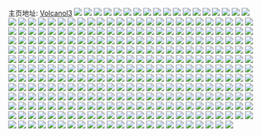 主页地址: [Volcanol3](https://weibo.com/u/3702604997) 
![](https://wx4.sinaimg.cn/mw2000/dcb144c5gy1ga5lrjbnn9j23402c07wj.jpg) 
![](https://wx4.sinaimg.cn/mw2000/dcb144c5gy1ga5lr4htnrj20n0370npd.jpg) 
![](https://wx4.sinaimg.cn/mw2000/dcb144c5gy1ga5lr5op5jj22yo1o0b29.jpg) 
![](https://wx4.sinaimg.cn/mw2000/dcb144c5gy1ga5lr2d3uaj21rc1rckjl.jpg) 
![](https://wx4.sinaimg.cn/mw2000/dcb144c5gy1g9wtm4zxmlj22c02c0x6q.jpg) 
![](https://wx4.sinaimg.cn/mw2000/dcb144c5gy1g9wtm9xxrij22c02c04qr.jpg) 
![](https://wx4.sinaimg.cn/mw2000/dcb144c5gy1g9wtm0mtppj22c02c01kz.jpg) 
![](https://wx4.sinaimg.cn/mw2000/dcb144c5gy1g9oqo29rgcj21ds0n0npe.jpg) 
![](https://wx4.sinaimg.cn/mw2000/dcb144c5gy1g9854o6e6qj21ds0n04qt.jpg) 
![](https://wx4.sinaimg.cn/mw2000/dcb144c5gy1g92rf2j30yj20n01dskjl.jpg) 
![](https://wx4.sinaimg.cn/mw2000/dcb144c5gy1g9glyiwb42j20n01dskjm.jpg) 
![](https://wx4.sinaimg.cn/mw2000/dcb144c5gy1g92rf0186dj20n01dsb2b.jpg) 
![](https://wx4.sinaimg.cn/mw2000/dcb144c5gy1g9qxe9od3yj20n01dsu0x.jpg) 
![](https://wx4.sinaimg.cn/mw2000/dcb144c5gy1g9qynjpzdyj20n01dse83.jpg) 
![](https://wx4.sinaimg.cn/mw2000/dcb144c5gy1g9tbuf9bdwj20n01dsx6q.jpg) 
![](https://wx4.sinaimg.cn/mw2000/dcb144c5gy1g8s9wm8hrbj20n00t1tiw.jpg) 
![](https://wx4.sinaimg.cn/mw2000/dcb144c5ly1g8la6ceh3bj21o0280hdt.jpg) 
![](https://wx4.sinaimg.cn/mw2000/dcb144c5ly1g8la6d4i4lj223s23s1kx.jpg) 
![](https://wx4.sinaimg.cn/mw2000/dcb144c5ly1g8la6dgxrxj21j71j7wt4.jpg) 
![](https://wx4.sinaimg.cn/mw2000/dcb144c5ly1g8la6dsxe5j22c02c07qy.jpg) 
![](https://wx4.sinaimg.cn/mw2000/dcb144c5ly1g8izgu96lyj21o01o0e81.jpg) 
![](https://wx4.sinaimg.cn/mw2000/dcb144c5ly1g8izgux9s4j21o01o04hv.jpg) 
![](https://wx4.sinaimg.cn/mw2000/dcb144c5ly1g8izgvjk5jj21o01o0b29.jpg) 
![](https://wx4.sinaimg.cn/mw2000/dcb144c5ly1g8izgwi2omj21o01o0e82.jpg) 
![](https://wx4.sinaimg.cn/mw2000/dcb144c5ly1g8izgsxgqoj22801o01kx.jpg) 
![](https://wx4.sinaimg.cn/mw2000/dcb144c5ly1g8izgxg62cj21o01o0b2a.jpg) 
![](https://wx4.sinaimg.cn/mw2000/dcb144c5ly1g8izgzfnwgj21o01o0dz3.jpg) 
![](https://wx4.sinaimg.cn/mw2000/dcb144c5ly1g8izh012rlj22802807wh.jpg) 
![](https://wx4.sinaimg.cn/mw2000/dcb144c5ly1g8izh0whclj21o01o0hdt.jpg) 
![](https://wx4.sinaimg.cn/mw2000/dcb144c5gy1g8a0isrbqwj23402c0kjl.jpg) 
![](https://wx4.sinaimg.cn/mw2000/dcb144c5gy1g853jib3v5j22801o0e81.jpg) 
![](https://wx4.sinaimg.cn/mw2000/dcb144c5gy1g853jgug45j22sb237npe.jpg) 
![](https://wx4.sinaimg.cn/mw2000/dcb144c5gy1g853jqgufdj22yo1o0kjl.jpg) 
![](https://wx4.sinaimg.cn/mw2000/dcb144c5gy1g853j7km2lj22801o0npe.jpg) 
![](https://wx4.sinaimg.cn/mw2000/dcb144c5gy1g853khbgthj21o02804qq.jpg) 
![](https://wx4.sinaimg.cn/mw2000/dcb144c5gy1g853ju5wg2j22801o0hdt.jpg) 
![](https://wx4.sinaimg.cn/mw2000/dcb144c5gy1g853k2ruzdj22801o0npe.jpg) 
![](https://wx4.sinaimg.cn/mw2000/dcb144c5gy1g853jngx6jj22w51rzx6q.jpg) 
![](https://wx4.sinaimg.cn/mw2000/dcb144c5gy1g853ko012ej22801o07wi.jpg) 
![](https://wx4.sinaimg.cn/mw2000/dcb144c5gy1g81p5mhsjgj20f90jydjq.jpg) 
![](https://wx4.sinaimg.cn/mw2000/dcb144c5gy1g81p5mua8oj20fq0fxdln.jpg) 
![](https://wx4.sinaimg.cn/mw2000/dcb144c5gy1g81p5m4yztj20an0a9n0u.jpg) 
![](https://wx4.sinaimg.cn/mw2000/dcb144c5gy1g81p5np0klj20ct0biwic.jpg) 
![](https://wx4.sinaimg.cn/mw2000/dcb144c5gy1g81p5o0splj20n00m1qcd.jpg) 
![](https://wx4.sinaimg.cn/mw2000/dcb144c5gy1g7vsqd4s9oj20n00fiact.jpg) 
![](https://wx4.sinaimg.cn/mw2000/dcb144c5ly1g7e9e3wfrpj22c03404qr.jpg) 
![](https://wx4.sinaimg.cn/mw2000/dcb144c5ly1g7e9e8nc9uj22c02c07wh.jpg) 
![](https://wx4.sinaimg.cn/mw2000/dcb144c5ly1g7e9ebctenj23402c04qr.jpg) 
![](https://wx4.sinaimg.cn/mw2000/dcb144c5ly1g7e9edstmvj22c02c0tog.jpg) 
![](https://wx4.sinaimg.cn/mw2000/dcb144c5ly1g7e9e6u537j22c0340twa.jpg) 
![](https://wx4.sinaimg.cn/mw2000/dcb144c5ly1g7e9ef7uazj22c02c0ar7.jpg) 
![](https://wx4.sinaimg.cn/mw2000/dcb144c5ly1g7e9eh47lwj23402c0x03.jpg) 
![](https://wx4.sinaimg.cn/mw2000/dcb144c5ly1g7e9e2dp4pj234022oqv5.jpg) 
![](https://wx4.sinaimg.cn/mw2000/dcb144c5gy1g7c69adxc4j20n0172tfx.jpg) 
![](https://wx4.sinaimg.cn/mw2000/dcb144c5gy1g7ddogkdd1j20n00zz467.jpg) 
![](https://wx4.sinaimg.cn/mw2000/dcb144c5ly1g730971bsnj20u00u045e.jpg) 
![](https://wx4.sinaimg.cn/mw2000/dcb144c5ly1g6smst0c7jj22vr21c1ky.jpg) 
![](https://wx4.sinaimg.cn/mw2000/dcb144c5ly1g6smstuqiej22m81h0hdu.jpg) 
![](https://wx4.sinaimg.cn/mw2000/dcb144c5ly1g6smsu7f5sj23402c01bs.jpg) 
![](https://wx4.sinaimg.cn/mw2000/dcb144c5ly1g6smswbpo2j22gk3ouhdu.jpg) 
![](https://wx4.sinaimg.cn/mw2000/dcb144c5gy1g6oykypcyaj229f1gxkjl.jpg) 
![](https://wx4.sinaimg.cn/mw2000/dcb144c5gy1g6oyl1v458j228j1gyb2a.jpg) 
![](https://wx4.sinaimg.cn/mw2000/dcb144c5gy1g6or9smwraj209s0ecdij.jpg) 
![](https://wx4.sinaimg.cn/mw2000/dcb144c5ly1g5jhiujhfyj21yd1o04qq.jpg) 
![](https://wx4.sinaimg.cn/mw2000/dcb144c5ly1g5jhitlimjj22801o0x6p.jpg) 
![](https://wx4.sinaimg.cn/mw2000/dcb144c5ly1g4zm2kpri0j20rs0rs0zx.jpg) 
![](https://wx4.sinaimg.cn/mw2000/dcb144c5ly1g4wza2edl8j22c02c0npf.jpg) 
![](https://wx4.sinaimg.cn/mw2000/dcb144c5ly1g4wza2qdcdj20ee102qa4.jpg) 
![](https://wx4.sinaimg.cn/mw2000/dcb144c5ly1g4wza3ncpsj2341341qv6.jpg) 
![](https://wx4.sinaimg.cn/mw2000/dcb144c5ly1g4wz9y1grjj20ku0rstgt.jpg) 
![](https://wx4.sinaimg.cn/mw2000/dcb144c5ly1g4wza53fr2j233z24pkjm.jpg) 
![](https://wx4.sinaimg.cn/mw2000/dcb144c5ly1g4wza76njzj21xr39ukjm.jpg) 
![](https://wx4.sinaimg.cn/mw2000/dcb144c5ly1g4wza820yrj222t1k31kx.jpg) 
![](https://wx4.sinaimg.cn/mw2000/dcb144c5ly1g4wza8at2ij20ku0rstep.jpg) 
![](https://wx4.sinaimg.cn/mw2000/dcb144c5ly1g4wza92udzj21o01o0u0x.jpg) 
![](https://wx4.sinaimg.cn/mw2000/dcb144c5gy1g4sf0gliahj21o01o0e81.jpg) 
![](https://wx4.sinaimg.cn/mw2000/dcb144c5gy1g4sf0fo56yj21o01o0hdt.jpg) 
![](https://wx4.sinaimg.cn/mw2000/dcb144c5ly1g4o3gw9v7uj21120kuaby.jpg) 
![](https://wx4.sinaimg.cn/mw2000/dcb144c5ly1g4o3gxg89rj21120kutad.jpg) 
![](https://wx4.sinaimg.cn/mw2000/dcb144c5ly1g4o3gxlf0wj21120kujtg.jpg) 
![](https://wx4.sinaimg.cn/mw2000/dcb144c5ly1g4lwlvqsu4j2340340kjl.jpg) 
![](https://wx4.sinaimg.cn/mw2000/dcb144c5ly1g4lwlr3ajwj20c80bhq3n.jpg) 
![](https://wx4.sinaimg.cn/mw2000/dcb144c5ly1g4lwm04sqfj2340340hdt.jpg) 
![](https://wx4.sinaimg.cn/mw2000/dcb144c5gy1g4h1xe72acj20ku1he192.jpg) 
![](https://wx4.sinaimg.cn/mw2000/dcb144c5gy1g4h1xg608ej216o16m1kx.jpg) 
![](https://wx4.sinaimg.cn/mw2000/dcb144c5gy1g4h1xgquaej216o1kuttw.jpg) 
![](https://wx4.sinaimg.cn/mw2000/dcb144c5gy1g4h1xitnarj21sn1o0u0x.jpg) 
![](https://wx4.sinaimg.cn/mw2000/dcb144c5gy1g4h1xdpwy0j22801o0x6q.jpg) 
![](https://wx4.sinaimg.cn/mw2000/dcb144c5gy1g4h1xmid35j22801o04qq.jpg) 
![](https://wx4.sinaimg.cn/mw2000/dcb144c5gy1g4h1xn1sifj20ku1qiqqv.jpg) 
![](https://wx4.sinaimg.cn/mw2000/dcb144c5gy1g4h1xojw0jj20ku1qi7pq.jpg) 
![](https://wx4.sinaimg.cn/mw2000/dcb144c5gy1g4h1xp0gmgj20ku1qike7.jpg) 
![](https://wx4.sinaimg.cn/mw2000/dcb144c5ly1g4dhnd299bj20hm047dga.jpg) 
![](https://wx4.sinaimg.cn/mw2000/dcb144c5gy1g4cs9alitkj20fo0rkdj8.jpg) 
![](https://wx4.sinaimg.cn/mw2000/dcb144c5gy1g4cbw1womfj204z055glz.jpg) 
![](https://wx4.sinaimg.cn/mw2000/dcb144c5ly1g42thu4q5yj20ku1127wh.jpg) 
![](https://wx4.sinaimg.cn/mw2000/dcb144c5ly1g42au5g0z4j20u00k240m.jpg) 
![](https://wx4.sinaimg.cn/mw2000/dcb144c5ly1g42au5opihj20iy0c877f.jpg) 
![](https://wx4.sinaimg.cn/mw2000/dcb144c5ly1g42aufmmspj22yo1o0qv6.jpg) 
![](https://wx4.sinaimg.cn/mw2000/dcb144c5ly1g42a81z0hwj23413414qq.jpg) 
![](https://wx4.sinaimg.cn/mw2000/dcb144c5gy1g402lrupydj21120kux6p.jpg) 
![](https://wx4.sinaimg.cn/mw2000/dcb144c5ly1g3xo9chtx1j218w0u0do7.jpg) 
![](https://wx4.sinaimg.cn/mw2000/dcb144c5ly1g3xo9mtyq2j21790t1aq2.jpg) 
![](https://wx4.sinaimg.cn/mw2000/dcb144c5ly1g3xo9bot9hj218w0u0n3w.jpg) 
![](https://wx4.sinaimg.cn/mw2000/dcb144c5ly1g3m0v5wpe3j21ea2sk4qq.jpg) 
![](https://wx4.sinaimg.cn/mw2000/dcb144c5ly1g3m0vbtai4j22yo1o0qv5.jpg) 
![](https://wx4.sinaimg.cn/mw2000/dcb144c5ly1g3m0voo184j21ea2sk1ky.jpg) 
![](https://wx4.sinaimg.cn/mw2000/dcb144c5ly1g3m0w4e9yhj21ea2skx6p.jpg) 
![](https://wx4.sinaimg.cn/mw2000/dcb144c5ly1g3m0wh7m8wj22o02o01kz.jpg) 
![](https://wx4.sinaimg.cn/mw2000/dcb144c5ly1g3m0wicnz7j20ku15otif.jpg) 
![](https://wx4.sinaimg.cn/mw2000/dcb144c5ly1g3m0wnvo7dj21ea2skx6p.jpg) 
![](https://wx4.sinaimg.cn/mw2000/dcb144c5ly1g3m0uyrbavj22o02o0x6q.jpg) 
![](https://wx4.sinaimg.cn/mw2000/dcb144c5ly1g3m0wppd6bj20ku1qitq6.jpg) 
![](https://wx4.sinaimg.cn/mw2000/dcb144c5ly1g3gd5ui9hpj20u00gy763.jpg) 
![](https://wx4.sinaimg.cn/mw2000/dcb144c5ly1g3bp53qfmyj2340340x6p.jpg) 
![](https://wx4.sinaimg.cn/mw2000/dcb144c5ly1g3bp4lb0xlj23403407wi.jpg) 
![](https://wx4.sinaimg.cn/mw2000/dcb144c5ly1g3bp4xhcq4j2340340qv5.jpg) 
![](https://wx4.sinaimg.cn/mw2000/dcb144c5gy1g34udxlsq0j227z1o0qv5.jpg) 
![](https://wx4.sinaimg.cn/mw2000/dcb144c5gy1g34ue0tjn3j22m81h0e81.jpg) 
![](https://wx4.sinaimg.cn/mw2000/dcb144c5gy1g34ue5q8avj227z1o0x6q.jpg) 
![](https://wx4.sinaimg.cn/mw2000/dcb144c5gy1g34udsfq6qj22c02c0hdt.jpg) 
![](https://wx4.sinaimg.cn/mw2000/dcb144c5gy1g34uebl6dwj231i2a6kjn.jpg) 
![](https://wx4.sinaimg.cn/mw2000/dcb144c5gy1g34uedpvg4j22c02c0kjl.jpg) 
![](https://wx4.sinaimg.cn/mw2000/dcb144c5gy1g34uei328lj22yo1o0u0x.jpg) 
![](https://wx4.sinaimg.cn/mw2000/dcb144c5gy1g34ueim43oj20ku0ngjy3.jpg) 
![](https://wx4.sinaimg.cn/mw2000/dcb144c5gy1g34uem4d69j22m81h01ky.jpg) 
![](https://wx4.sinaimg.cn/mw2000/dcb144c5gy1g2plutcuz7j20ku18atml.jpg) 
![](https://wx4.sinaimg.cn/mw2000/dcb144c5gy1g2pluuanjpj20ku15oh0o.jpg) 
![](https://wx4.sinaimg.cn/mw2000/dcb144c5gy1g2pluvyoudj20ku1qikbx.jpg) 
![](https://wx4.sinaimg.cn/mw2000/dcb144c5gy1g2pluwy57qj20ku0ykgtc.jpg) 
![](https://wx4.sinaimg.cn/mw2000/dcb144c5gy1g2pluy1dadj20ku1attnm.jpg) 
![](https://wx4.sinaimg.cn/mw2000/dcb144c5gy1g2pluyfg0wj20ku0v7jyl.jpg) 
![](https://wx4.sinaimg.cn/mw2000/dcb144c5gy1g2pluzt4ygj20ku1avapi.jpg) 
![](https://wx4.sinaimg.cn/mw2000/dcb144c5gy1g2plv0s5s0j20ku10hdtw.jpg) 
![](https://wx4.sinaimg.cn/mw2000/dcb144c5gy1g2plv18if8j20ku1avao9.jpg) 
![](https://wx4.sinaimg.cn/mw2000/dcb144c5gy1g2hiyr3kghj20n00n0q8l.jpg) 
![](https://wx4.sinaimg.cn/mw2000/dcb144c5gy1g2hiyrxr4bj22yo2yo7wh.jpg) 
![](https://wx4.sinaimg.cn/mw2000/dcb144c5gy1g2hiyv2a7wj23401sjx6p.jpg) 
![](https://wx4.sinaimg.cn/mw2000/dcb144c5gy1g2hiyvef5nj20w3104dnp.jpg) 
![](https://wx4.sinaimg.cn/mw2000/dcb144c5gy1g2hiyyrfp8j2340340b2a.jpg) 
![](https://wx4.sinaimg.cn/mw2000/dcb144c5gy1g2hiyqpl2vj21ue340e82.jpg) 
![](https://wx4.sinaimg.cn/mw2000/dcb144c5gy1g2hiyzt0kxj21o01o01kx.jpg) 
![](https://wx4.sinaimg.cn/mw2000/dcb144c5gy1g2hiz5uc4mj23403401kx.jpg) 
![](https://wx4.sinaimg.cn/mw2000/dcb144c5gy1g2hiz2piuuj22m81h0npe.jpg) 
![](https://wx4.sinaimg.cn/mw2000/dcb144c5gy1g2dtdh7j9nj211h1kwtv2.jpg) 
![](https://wx4.sinaimg.cn/mw2000/dcb144c5ly1g21bfmpq6nj20ku0ngti5.jpg) 
![](https://wx4.sinaimg.cn/mw2000/dcb144c5ly1g21bfog80lj21z4140b29.jpg) 
![](https://wx4.sinaimg.cn/mw2000/dcb144c5ly1g21bfp8fmvj20ku172na4.jpg) 
![](https://wx4.sinaimg.cn/mw2000/dcb144c5ly1g21bfpky7nj20ku08476h.jpg) 
![](https://wx4.sinaimg.cn/mw2000/dcb144c5ly1g21bfrag95j21jk0v9kjl.jpg) 
![](https://wx4.sinaimg.cn/mw2000/dcb144c5ly1g21bffqdk2j22c02c0u0x.jpg) 
![](https://wx4.sinaimg.cn/mw2000/dcb144c5ly1g21bfuevbcj22m81h0kjm.jpg) 
![](https://wx4.sinaimg.cn/mw2000/dcb144c5ly1g21bflznn7j22c02c0npe.jpg) 
![](https://wx4.sinaimg.cn/mw2000/dcb144c5ly1g21bfwh8fmj22m81h0u0x.jpg) 
![](https://wx4.sinaimg.cn/mw2000/dcb144c5gy1g1zwivht1gj20ku112k8p.jpg) 
![](https://wx4.sinaimg.cn/mw2000/dcb144c5gy1g1pr3jrd8oj20qo0ezgmt.jpg) 
![](https://wx4.sinaimg.cn/mw2000/dcb144c5gy1g1pr3k3akjj20ki0hsgvc.jpg) 
![](https://wx4.sinaimg.cn/mw2000/dcb144c5gy1g1pr3kc85xj20xc0is4fb.jpg) 
![](https://wx4.sinaimg.cn/mw2000/dcb144c5gy1g1pr3jld7sj20dc09ntg0.jpg) 
![](https://wx4.sinaimg.cn/mw2000/dcb144c5gy1g1pr3kk764j20jg0elqa5.jpg) 
![](https://wx4.sinaimg.cn/mw2000/dcb144c5gy1g1pr3ksaz3j20sg0gxqan.jpg) 
![](https://wx4.sinaimg.cn/mw2000/dcb144c5gy1g1pr3kxnjsj20qo0gogmq.jpg) 
![](https://wx4.sinaimg.cn/mw2000/dcb144c5gy1g1pr3l4txzj20m80dwdhb.jpg) 
![](https://wx4.sinaimg.cn/mw2000/dcb144c5gy1g1pr3mzvczj20ty0jjh7v.jpg) 
![](https://wx4.sinaimg.cn/mw2000/dcb144c5gy1g1npmfevovj21r01r2hdt.jpg) 
![](https://wx4.sinaimg.cn/mw2000/dcb144c5ly1g1auysr8v3j23402c0n1c.jpg) 
![](https://wx4.sinaimg.cn/mw2000/dcb144c5ly1g1auz03l50j22c02c0qv5.jpg) 
![](https://wx4.sinaimg.cn/mw2000/dcb144c5ly1g19nal0qxlj21yx1yx4qp.jpg) 
![](https://wx4.sinaimg.cn/mw2000/dcb144c5ly1g19nax7s45j22m81h0u0x.jpg) 
![](https://wx4.sinaimg.cn/mw2000/dcb144c5ly1g19nb8161tj22m81h0npd.jpg) 
![](https://wx4.sinaimg.cn/mw2000/dcb144c5ly1g19nbeg9ptj21yx1yxe81.jpg) 
![](https://wx4.sinaimg.cn/mw2000/dcb144c5gy1g10hehjg0vj21o01o0npe.jpg) 
![](https://wx4.sinaimg.cn/mw2000/dcb144c5gy1g10hel8cp1j21o01o0u0y.jpg) 
![](https://wx4.sinaimg.cn/mw2000/dcb144c5gy1g10heopdcfj21o01o0qv6.jpg) 
![](https://wx4.sinaimg.cn/mw2000/dcb144c5gy1g10hepife3j20ku0nhnki.jpg) 
![](https://wx4.sinaimg.cn/mw2000/dcb144c5gy1g10hepydukj21af1afh1c.jpg) 
![](https://wx4.sinaimg.cn/mw2000/dcb144c5gy1g10hey1p5rj22io1f0qv9.jpg) 
![](https://wx4.sinaimg.cn/mw2000/dcb144c5gy1g10hf0r0bgj22c02c0hdt.jpg) 
![](https://wx4.sinaimg.cn/mw2000/dcb144c5gy1g10hf11rloj20ku09vgpe.jpg) 
![](https://wx4.sinaimg.cn/mw2000/dcb144c5gy1g10hf23fblj21o01o0qux.jpg) 
![](https://wx4.sinaimg.cn/mw2000/dcb144c5gy1g0za1ojmkej20ku0eowho.jpg) 
![](https://wx4.sinaimg.cn/mw2000/dcb144c5ly1g0dq7ipxvyj21o01o0au9.jpg) 
![](https://wx4.sinaimg.cn/mw2000/dcb144c5ly1g0b005znozj23402c0e81.jpg) 
![](https://wx4.sinaimg.cn/mw2000/dcb144c5ly1g0azzyhxd6j23402c04qp.jpg) 
![](https://wx4.sinaimg.cn/mw2000/dcb144c5ly1g0b00c8h7cj23402c0b29.jpg) 
![](https://wx4.sinaimg.cn/mw2000/dcb144c5ly1fyo6dnq6n8j21yx1yxhdt.jpg) 
![](https://wx4.sinaimg.cn/mw2000/dcb144c5ly1fyo6ds3693j23402c07wn.jpg) 
![](https://wx4.sinaimg.cn/mw2000/dcb144c5ly1fyo6dsoxydj22ds1sgdyr.jpg) 
![](https://wx4.sinaimg.cn/mw2000/dcb144c5ly1fyo6dyxr1wj22io1w0e88.jpg) 
![](https://wx4.sinaimg.cn/mw2000/dcb144c5ly1fyi9txly42j21hf1hf1kx.jpg) 
![](https://wx4.sinaimg.cn/mw2000/dcb144c5ly1fyi9u1gygqj22c02c0hdy.jpg) 
![](https://wx4.sinaimg.cn/mw2000/dcb144c5ly1fyi9u2axslj21ha1ha4nl.jpg) 
![](https://wx4.sinaimg.cn/mw2000/dcb144c5ly1fyi9tvvrhij22c12c0hdt.jpg) 
![](https://wx4.sinaimg.cn/mw2000/dcb144c5ly1fyi9u4fdlxj20ku1754qp.jpg) 
![](https://wx4.sinaimg.cn/mw2000/dcb144c5ly1fyi9u6mm3tj20xc18e4qq.jpg) 
![](https://wx4.sinaimg.cn/mw2000/dcb144c5gy1fydtzdf5wlj22c02c07wh.jpg) 
![](https://wx4.sinaimg.cn/mw2000/dcb144c5gy1fy12mvxo6wj20ku0kumzz.jpg) 
![](https://wx4.sinaimg.cn/mw2000/dcb144c5gy1fy12mvqx8nj20ku0ku42l.jpg) 
![](https://wx4.sinaimg.cn/mw2000/dcb144c5gy1fy12mw4birj20ku0kudis.jpg) 
![](https://wx4.sinaimg.cn/mw2000/dcb144c5gy1fxyi80ksdcj20ku112dr7.jpg) 
![](https://wx4.sinaimg.cn/mw2000/dcb144c5gy1fxyi80u1huj20ku03swem.jpg) 
![](https://wx4.sinaimg.cn/mw2000/dcb144c5gy1fxwbuqosl7j220a30fkjl.jpg) 
![](https://wx4.sinaimg.cn/mw2000/dcb144c5gy1fxnuhot2m3j20l40boh3p.jpg) 
![](https://wx4.sinaimg.cn/mw2000/dcb144c5gy1fxnuhm13whj20ku0nhqro.jpg) 
![](https://wx4.sinaimg.cn/mw2000/dcb144c5gy1fxnuiat1kaj23402c0hdw.jpg) 
![](https://wx4.sinaimg.cn/mw2000/dcb144c5gy1fxjjuji3ysj23402c0u0x.jpg) 
![](https://wx4.sinaimg.cn/mw2000/dcb144c5gy1fxjjudbuzuj22c02c0u0x.jpg) 
![](https://wx4.sinaimg.cn/mw2000/dcb144c5gy1fxjjubarykj20ku0kutft.jpg) 
![](https://wx4.sinaimg.cn/mw2000/dcb144c5gy1fxbhjs3fmhj20kt0us78p.jpg) 
![](https://wx4.sinaimg.cn/mw2000/dcb144c5gy1fwrsq4qx5qj21o01o0e82.jpg) 
![](https://wx4.sinaimg.cn/mw2000/dcb144c5gy1fwrsptoaknj21o01o01h1.jpg) 
![](https://wx4.sinaimg.cn/mw2000/dcb144c5gy1fwja1dlqhgj20ku1lb7wi.jpg) 
![](https://wx4.sinaimg.cn/mw2000/dcb144c5gy1fwja1egqy6j22c02c0u0x.jpg) 
![](https://wx4.sinaimg.cn/mw2000/dcb144c5gy1fwja1favdsj20ku1qiu0x.jpg) 
![](https://wx4.sinaimg.cn/mw2000/dcb144c5gy1fwja1h4alej22c02c0qv7.jpg) 
![](https://wx4.sinaimg.cn/mw2000/dcb144c5gy1fwja1hxqmgj22c02c0e6j.jpg) 
![](https://wx4.sinaimg.cn/mw2000/dcb144c5gy1fwja1j418fj22c02f1qv6.jpg) 
![](https://wx4.sinaimg.cn/mw2000/dcb144c5gy1fwja1canipj20ku1qikjl.jpg) 
![](https://wx4.sinaimg.cn/mw2000/dcb144c5gy1fwja1jw5bsj22c02c01ky.jpg) 
![](https://wx4.sinaimg.cn/mw2000/dcb144c5gy1fwja1kmtexj20ku1lbnpd.jpg) 
![](https://wx4.sinaimg.cn/mw2000/dcb144c5gy1fwg6vtv8v1j23402c0e82.jpg) 
![](https://wx4.sinaimg.cn/mw2000/dcb144c5gy1fwf29jj1tmj22c02c0b29.jpg) 
![](https://wx4.sinaimg.cn/mw2000/dcb144c5gy1fwf29ljrd6j22c02c1kjm.jpg) 
![](https://wx4.sinaimg.cn/mw2000/dcb144c5gy1fwf29ss8tej22io1kwu0x.jpg) 
![](https://wx4.sinaimg.cn/mw2000/dcb144c5gy1fwf29v372nj22c02c0qv5.jpg) 
![](https://wx4.sinaimg.cn/mw2000/dcb144c5gy1fwf29zfbbpj22a62a6e82.jpg) 
![](https://wx4.sinaimg.cn/mw2000/dcb144c5gy1fwf2a0q2buj221o33jnpd.jpg) 
![](https://wx4.sinaimg.cn/mw2000/dcb144c5gy1fwf2a6mq94j20ku1axqv5.jpg) 
![](https://wx4.sinaimg.cn/mw2000/dcb144c5gy1fwf29i2oy6j22c02c0kjl.jpg) 
![](https://wx4.sinaimg.cn/mw2000/dcb144c5gy1fwf2a8pc5aj20ku1s9u0x.jpg) 
![](https://wx4.sinaimg.cn/mw2000/dcb144c5gy1fvu2wo8250j22c02c0npf.jpg) 
![](https://wx4.sinaimg.cn/mw2000/dcb144c5gy1fvu2wqere6j22c02c0kjn.jpg) 
![](https://wx4.sinaimg.cn/mw2000/dcb144c5gy1fvu2wwxabyj22c02c1u0x.jpg) 
![](https://wx4.sinaimg.cn/mw2000/dcb144c5gy1fvu2wmfujzj23402c0x6p.jpg) 
![](https://wx4.sinaimg.cn/mw2000/dcb144c5gy1fvu2x04b3sj22c02c0b2a.jpg) 
![](https://wx4.sinaimg.cn/mw2000/dcb144c5gy1fvu2x0yefdj23402c0b29.jpg) 
![](https://wx4.sinaimg.cn/mw2000/dcb144c5gy1fvu2x2j2dqj20u00ndk2f.jpg) 
![](https://wx4.sinaimg.cn/mw2000/dcb144c5gy1fvu2x57yncj22bs2bub2b.jpg) 
![](https://wx4.sinaimg.cn/mw2000/dcb144c5gy1fvu2x6eahfj23402c0npe.jpg) 
![](https://wx4.sinaimg.cn/mw2000/dcb144c5gy1fvmz7nkwaej23402c01kx.jpg) 
![](https://wx4.sinaimg.cn/mw2000/dcb144c5gy1fvmz7rnyu3j23402c04e7.jpg) 
![](https://wx4.sinaimg.cn/mw2000/dcb144c5gy1fvmz7tnwq0j22663uwhdt.jpg) 
![](https://wx4.sinaimg.cn/mw2000/dcb144c5gy1fv6mji6o9aj22c02c0e85.jpg) 
![](https://wx4.sinaimg.cn/mw2000/dcb144c5gy1fv6mjlpy0mj22c02c04qu.jpg) 
![](https://wx4.sinaimg.cn/mw2000/dcb144c5gy1fv6mje1zwqj22c02c0b2e.jpg) 
![](https://wx4.sinaimg.cn/mw2000/dcb144c5gy1fv6mjplhi6j22c02c0x6s.jpg) 
![](https://wx4.sinaimg.cn/mw2000/dcb144c5gy1fv6mjxnnu2j22o02o04qx.jpg) 
![](https://wx4.sinaimg.cn/mw2000/dcb144c5gy1fv6mk0tt98j22c02c0x6s.jpg) 
![](https://wx4.sinaimg.cn/mw2000/dcb144c5ly1fu3a3yy40qj21hc0u0au1.jpg) 
![](https://wx4.sinaimg.cn/mw2000/dcb144c5ly1fu3a3y5yq1j22c02c04qq.jpg) 
![](https://wx4.sinaimg.cn/mw2000/dcb144c5ly1fu3a40gduvj23402c0x6p.jpg) 
![](https://wx4.sinaimg.cn/mw2000/dcb144c5ly1ftno9kj6rrj21401hcatk.jpg) 
![](https://wx4.sinaimg.cn/mw2000/dcb144c5ly1ftnolsa3f0j227v1o07wh.jpg) 
![](https://wx4.sinaimg.cn/mw2000/dcb144c5ly1ftnolv6j7uj21401hce1n.jpg) 
![](https://wx4.sinaimg.cn/mw2000/dcb144c5ly1ftnom9if1rj20ku1g4qv5.jpg) 
![](https://wx4.sinaimg.cn/mw2000/dcb144c5ly1ftnomplizzj215o15m7wi.jpg) 
![](https://wx4.sinaimg.cn/mw2000/dcb144c5ly1ftnof4yk1kj20ku1lc4qq.jpg) 
![](https://wx4.sinaimg.cn/mw2000/dcb144c5gy1ft6dkiksx4j20u00u0wsl.jpg) 
![](https://wx4.sinaimg.cn/mw2000/dcb144c5gy1ft6dkkz57zj21o01o0e82.jpg) 
![](https://wx4.sinaimg.cn/mw2000/dcb144c5gy1ft6dkmxq5hj22c02c0e82.jpg) 
![](https://wx4.sinaimg.cn/mw2000/dcb144c5gy1ft6dknz5j6j20u00u043c.jpg) 
![](https://wx4.sinaimg.cn/mw2000/dcb144c5gy1ft6dkoaeq0j20ku0l041i.jpg) 
![](https://wx4.sinaimg.cn/mw2000/dcb144c5gy1ft6dkpq25jj22am2akqv5.jpg) 
![](https://wx4.sinaimg.cn/mw2000/dcb144c5gy1ft6dkrehkcj219u19swzm.jpg) 
![](https://wx4.sinaimg.cn/mw2000/dcb144c5gy1ft6dmkfs4sj23402c0x6p.jpg) 
![](https://wx4.sinaimg.cn/mw2000/dcb144c5gy1ft6dks77ahj20u00u0jy2.jpg) 
![](https://wx4.sinaimg.cn/mw2000/dcb144c5gy1fsurz1i9iuj22c02c0npd.jpg) 
![](https://wx4.sinaimg.cn/mw2000/dcb144c5gy1fsuryx6wkfj20ku15okjl.jpg) 
![](https://wx4.sinaimg.cn/mw2000/dcb144c5gy1fsurz4losdj20ku0zc7e0.jpg) 
![](https://wx4.sinaimg.cn/mw2000/dcb144c5gy1fsurz6d3e6j20ku1qi4qq.jpg) 
![](https://wx4.sinaimg.cn/mw2000/dcb144c5gy1fsurz8muhjj22c02c0u0x.jpg) 
![](https://wx4.sinaimg.cn/mw2000/dcb144c5gy1fsurzu9tbwj21sg1sg7wh.jpg) 
![](https://wx4.sinaimg.cn/mw2000/dcb144c5ly1fsmev1srr1j20ku0vb4qp.jpg) 
![](https://wx4.sinaimg.cn/mw2000/dcb144c5ly1fsmev493c7j20ku0vb4qp.jpg) 
![](https://wx4.sinaimg.cn/mw2000/dcb144c5gy1fsfqj2np2mj22c02c07pi.jpg) 
![](https://wx4.sinaimg.cn/mw2000/dcb144c5gy1fsfqj4frznj20u00uf7kx.jpg) 
![](https://wx4.sinaimg.cn/mw2000/dcb144c5gy1fsfqj6bp3gj22c02c0ars.jpg) 
![](https://wx4.sinaimg.cn/mw2000/dcb144c5gy1fsfqj018gwj21w02ionpg.jpg) 
![](https://wx4.sinaimg.cn/mw2000/dcb144c5gy1fsfqj8cgroj22c02c0e81.jpg) 
![](https://wx4.sinaimg.cn/mw2000/dcb144c5gy1fsfqjablc6j22c0340npe.jpg) 
![](https://wx4.sinaimg.cn/mw2000/dcb144c5gy1fsa1bo6ra4j22c02c0b29.jpg) 
![](https://wx4.sinaimg.cn/mw2000/dcb144c5gy1fsa1bpxi7nj22c02c0e81.jpg) 
![](https://wx4.sinaimg.cn/mw2000/dcb144c5gy1fsa1brm3arj22c02c0hdt.jpg) 
![](https://wx4.sinaimg.cn/mw2000/dcb144c5gy1fryjowvtvuj20ku112hdu.jpg) 
![](https://wx4.sinaimg.cn/mw2000/dcb144c5gy1fryehv79nej22ds1sgqv9.jpg) 
![](https://wx4.sinaimg.cn/mw2000/dcb144c5gy1fryehqinmej22c0340u12.jpg) 
![](https://wx4.sinaimg.cn/mw2000/dcb144c5gy1fryehxm0ocj23402c07wi.jpg) 
![](https://wx4.sinaimg.cn/mw2000/dcb144c5gy1frqdxnhtytj22c0340npf.jpg) 
![](https://wx4.sinaimg.cn/mw2000/dcb144c5gy1frqdxknplqj22c0340kjn.jpg) 
![](https://wx4.sinaimg.cn/mw2000/dcb144c5gy1frqdxprkabj22c0340kjn.jpg) 
![](https://wx4.sinaimg.cn/mw2000/dcb144c5gy1fri923hum7j20m80m8myp.jpg) 
![](https://wx4.sinaimg.cn/mw2000/dcb144c5gy1fqykqb43szj22482tqhdt.jpg) 
![](https://wx4.sinaimg.cn/mw2000/dcb144c5gy1fqykqda348j22c0340e82.jpg) 
![](https://wx4.sinaimg.cn/mw2000/dcb144c5ly1fqicmakn5lj20hs0np45a.jpg) 
![](https://wx4.sinaimg.cn/mw2000/dcb144c5ly1fpym5e8t42j228g28ghdu.jpg) 
![](https://wx4.sinaimg.cn/mw2000/dcb144c5ly1fpym5gh8f8j22c02c0qv8.jpg) 
![](https://wx4.sinaimg.cn/mw2000/dcb144c5ly1fpym5mh1zzj22c02c0qv9.jpg) 
![](https://wx4.sinaimg.cn/mw2000/dcb144c5gy1g39cp29b6jj20km0rgqpo.jpg) 
![](https://wx4.sinaimg.cn/mw2000/dcb144c5ly1fpym5p51zjj20ku0kudom.jpg) 
![](https://wx4.sinaimg.cn/mw2000/dcb144c5ly1fpym58fqx8j22c02c0u0z.jpg) 
![](https://wx4.sinaimg.cn/mw2000/dcb144c5gy1fptwrczdsxj20qo0qoq9c.jpg) 
![](https://wx4.sinaimg.cn/mw2000/dcb144c5gy1fpsrx1bcdvj21o0192e82.jpg) 
![](https://wx4.sinaimg.cn/mw2000/dcb144c5gy1fpsrxgamgdj21o0192u0y.jpg) 
![](https://wx4.sinaimg.cn/mw2000/dcb144c5gy1fpsrxsfbdoj21o01927wi.jpg) 
![](https://wx4.sinaimg.cn/mw2000/dcb144c5gy1fppgwizc23j20qo140gvs.jpg) 
![](https://wx4.sinaimg.cn/mw2000/dcb144c5gy1fppgwjxth6j20qo13x13z.jpg) 
![](https://wx4.sinaimg.cn/mw2000/dcb144c5gy1fppgwkxzhfj20ku0rvwqg.jpg) 
![](https://wx4.sinaimg.cn/mw2000/dcb144c5gy1fppgwlxg2bj20qp0qp0zk.jpg) 
![](https://wx4.sinaimg.cn/mw2000/dcb144c5gy1fppgwhtg6zj20qo0qoh23.jpg) 
![](https://wx4.sinaimg.cn/mw2000/dcb144c5gy1fppgwmttacj20qo0qo47h.jpg) 
![](https://wx4.sinaimg.cn/mw2000/dcb144c5gy1fppgwnuxisj20qo0zkk3a.jpg) 
![](https://wx4.sinaimg.cn/mw2000/dcb144c5gy1fppgwoiamjj20ku0kumz9.jpg) 
![](https://wx4.sinaimg.cn/mw2000/dcb144c5gy1fppgwpfmzvj20qo0qo46n.jpg) 
![](https://wx4.sinaimg.cn/mw2000/dcb144c5ly1fp4keq2ikmj20ku0cu0vc.jpg) 
![](https://wx4.sinaimg.cn/mw2000/dcb144c5ly1foyt36j8atj20zk0qo44y.jpg) 
![](https://wx4.sinaimg.cn/mw2000/dcb144c5ly1foyt3l5u2nj20zm0qogqf.jpg) 
